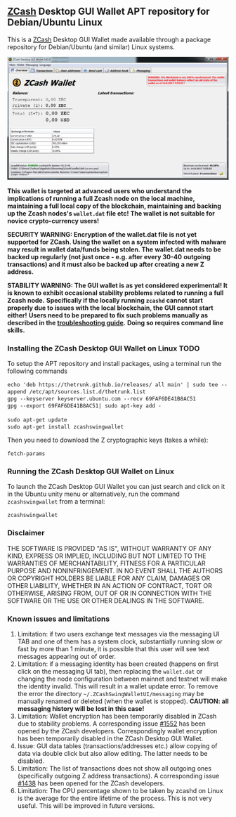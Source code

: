 ## [ZCash](https://z.cash/) Desktop GUI Wallet APT repository for Debian/Ubuntu Linux

This is a [ZCash](https://z.cash/) Desktop GUI Wallet made available through a package repository
for Debian/Ubuntu (and similar) Linux systems.

![Screenshot](zcashwallet.png "Main Window")

**This wallet is targeted at advanced users who understand the implications of running a full Zcash node on**
**the local machine, maintaining a full local copy of the blockchain, maintaining and backing up the**
**Zcash nodes's `wallet.dat` file etc! The wallet is not suitable for novice crypto-currency users!**

**SECURITY WARNING: Encryption of the wallet.dat file is not yet supported for ZCash. Using the wallet** 
**on a system infected with malware may result in wallet data/funds being stolen. The**
**wallet.dat needs to be backed up regularly (not just once - e.g. after every 30-40**
**outgoing transactions) and it must also be backed up after creating a new Z address.**

**STABILITY WARNING: The GUI wallet is as yet considered experimental! It is known to exhibit occasional stability problems related to running a full Zcash node.**
**Specifically if the locally running `zcashd` cannot start properly due to issues with the local blockchain, the GUI cannot start either!**
**Users need to be prepared to fix such problems manually as described in the [troubleshooting guide](TroubleshootingGuide.md).**
**Doing so requires command line skills.**

### Installing the ZCash Desktop GUI Wallet on Linux TODO

To setup the APT repository and install packages, using a terminal run the following commands 
```
echo 'deb https://thetrunk.github.io/releases/ all main' | sudo tee --append /etc/apt/sources.list.d/thetrunk.list
gpg --keyserver keyserver.ubuntu.com --recv 69FAF6DE41B8AC51
gpg --export 69FAF6DE41B8AC51| sudo apt-key add -

sudo apt-get update
sudo apt-get install zcashswingwallet
```

Then you need to download the Z cryptographic keys (takes a while):
```
fetch-params
```
   
### Running the ZCash Desktop GUI Wallet on Linux

To launch the ZCash Desktop GUI Wallet you can just search and click on it in the Ubuntu unity menu or alternatively, run the command `zcashswingwallet` from a terminal:
```
zcashswingwallet
```

### Disclaimer

THE SOFTWARE IS PROVIDED "AS IS", WITHOUT WARRANTY OF ANY KIND, EXPRESS OR
IMPLIED, INCLUDING BUT NOT LIMITED TO THE WARRANTIES OF MERCHANTABILITY,
FITNESS FOR A PARTICULAR PURPOSE AND NONINFRINGEMENT. IN NO EVENT SHALL THE
AUTHORS OR COPYRIGHT HOLDERS BE LIABLE FOR ANY CLAIM, DAMAGES OR OTHER
LIABILITY, WHETHER IN AN ACTION OF CONTRACT, TORT OR OTHERWISE, ARISING FROM,
OUT OF OR IN CONNECTION WITH THE SOFTWARE OR THE USE OR OTHER DEALINGS IN THE
SOFTWARE.

### Known issues and limitations
1. Limitation: if two users exchange text messages via the messaging UI TAB and one of them has a system clock, substantially running slow or fast by more than 1 minute, it is possible that this user will see text messages appearing out of order. 
1. Limitation: if a messaging identity has been created (happens on first click on the messaging UI tab), then replacing the `wallet.dat` or changing the node configuration between mainnet and testnet will make the identity invalid. This will result in a wallet update error. To remove the error the directory `~/.ZCashSwingWalletUI/messaging` may be manually renamed or deleted (when the wallet is stopped). **CAUTION: all messaging history will be lost in this case!**
1. Limitation: Wallet encryption has been temporarily disabled in ZCash due to stability problems. A corresponding issue 
[#1552](https://github.com/zcash/zcash/issues/1552) has been opened by the ZCash developers. Correspondingly
wallet encryption has been temporarily disabled in the ZCash Desktop GUI Wallet.
1. Issue: GUI data tables (transactions/addresses etc.) allow copying of data via double click but also allow editing. 
The latter needs to be disabled. 
1. Limitation: The list of transactions does not show all outgoing ones (specifically outgoing Z address 
transactions). A corresponding issue [#1438](https://github.com/zcash/zcash/issues/1438) has been opened 
for the ZCash developers. 
1. Limitation: The CPU percentage shown to be taken by zcashd on Linux is the average for the entire lifetime 
of the process. This is not very useful. This will be improved in future versions.

